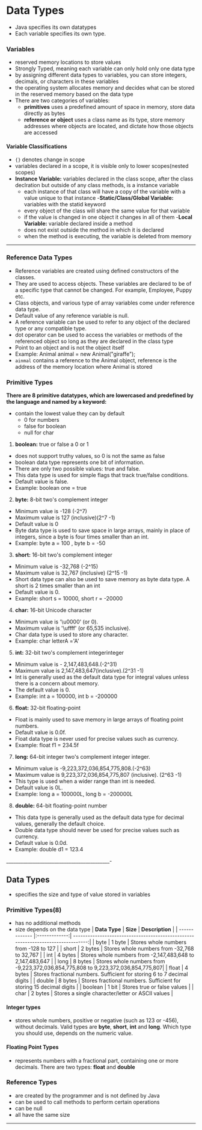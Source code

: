 # Data Types
- Java specifies its own datatypes
- Each variable specifies its own type.

### Variables
- reserved memory locations to store values
- Strongly Typed, meaning each variable can only hold only one data type
- by assigning different data types to variables, you can store integers, decimals, or characters in these variables
- the operating system allocates memory and decides what can be stored in the reserved memory based on the data type
- There are two categories of variables:
  - **primitives** uses a predefined amount of space in memory, store data directly as bytes
  - **reference or object** uses a class name as its type, store memory addresses where objects are located, and dictate how those objects are accessed
#### Variable Classifications
- `{}` denotes change in scope
- variables declared in a scope, it is visible only to lower scopes(nested scopes)
- **Instance Variable:** variables declared in the class scope, after the class declration but outside of any class methods, is a instance variable
  - each instance of that class will have a copy of the variable with a value unique to that instance
-**Static/Class/Global Variable:** variables with the statid keyword
  - every object of the class will share the same value for that variable
  - if the value is changed in one object it changes in all of them
-**Local Variable:** variable declared inside a method
  - does not exist outside the method in which it is declared
  - when the method is executing, the variable is deleted from memory
____________________________________

### Reference Data Types
- Reference variables are created using defined constructors of the classes. 
- They are used to access objects. These variables are declared to be of a specific type that cannot be changed. For example, Employee, Puppy etc.
- Class objects, and various type of array variables come under reference data type.
- Default value of any reference variable is null.
- A reference variable can be used to refer to any object of the declared type or any compatible type.
- dot operator can be used to access the variables or methods of the referenced object so long as they are declared in the class type
- Point to an object and is not the object itself
- Example: Animal animal = new Animal("giraffe");
- `ainmal` contains a reference to the Animal object, reference is the address of the memory location where Animal is stored

### Primitive Types
**There are 8 primitive datatypes, which are lowercased and predefined by the language and named by a keyword:**
- contain the lowest value they can by default
  - 0 for numbers
  - false for boolean
  - null for char
1. **boolean:** true or false a 0 or 1
  - does not support truthy values, so 0 is not the same as false
  - boolean data type represents one bit of information.
  - There are only two possible values: true and false.
  - This data type is used for simple flags that track true/false conditions.
  - Default value is false.
  - Example: boolean one = true

2. **byte:** 8-bit two's complement integer
  - Minimum value is -128 (-2^7)
  - Maximum value is 127 (inclusive)(2^7 -1)
  - Default value is 0
  - Byte data type is used to save space in large arrays, mainly in place of integers, since a byte is four times smaller than an int.
  - Example: byte a = 100 , byte b = -50
  
3. **short:** 16-bit two's complement integer
  - Minimum value is -32,768 (-2^15)
  - Maximum value is 32,767 (inclusive) (2^15 -1)
  - Short data type can also be used to save memory as byte data type. A short is 2 times smaller than an int
  - Default value is 0.
  - Example: short s = 10000, short r = -20000
  
4. **char:** 16-bit Unicode character
  - Minimum value is '\u0000' (or 0).
  - Maximum value is '\uffff' (or 65,535 inclusive).
  - Char data type is used to store any character.
  - Example: char letterA ='A'
  
5. **int:** 32-bit two's complement integerinteger
  - Minimum value is - 2,147,483,648.(-2^31)
  - Maximum value is 2,147,483,647(inclusive).(2^31 -1)
  - Int is generally used as the default data type for integral values unless there is a concern about memory.
  - The default value is 0.
  - Example: int a = 100000, int b = -200000
  
6. **float:** 32-bit floating-point 
  - Float is mainly used to save memory in large arrays of floating point numbers.
  - Default value is 0.0f.
  - Float data type is never used for precise values such as currency.
  - Example: float f1 = 234.5f
  
7. **long:** 64-bit integer two's complement integer integer.
  - Minimum value is -9,223,372,036,854,775,808.(-2^63)
  - Maximum value is 9,223,372,036,854,775,807 (inclusive). (2^63 -1)
  - This type is used when a wider range than int is needed.
  - Default value is 0L.
  - Example: long a = 100000L, long b = -200000L
  
8. **double:** 64-bit floating-point number
  - This data type is generally used as the default data type for decimal values, generally the default choice.
  - Double data type should never be used for precise values such as currency.
  - Default value is 0.0d.
  - Example: double d1 = 123.4

___________________________________________-

## Data Types
- specifies the size and type of value stored in variables
### Primitive Types(8)
- has no additional methods
- size depends on the data type
| **Data Type** |	**Size**    |	**Description** |
| ------------- |:-------------:| --------------------------------------------------------------------------------:|
| byte          |    1 byte     | Stores whole numbers from -128 to 127                                            |
| short         |    2 bytes    | Stores whole numbers from -32,768 to 32,767                                      |
| int           |    4 bytes    | Stores whole numbers from -2,147,483,648 to 2,147,483,647                        |
| long          |    8 bytes    | Stores whole numbers from -9,223,372,036,854,775,808 to 9,223,372,036,854,775,807|
| float         |    4 bytes    | Stores fractional numbers. Sufficient for storing 6 to 7 decimal digits          |
| double        |    8 bytes    | Stores fractional numbers. Sufficient for storing 15 decimal digits              |
| boolean       |    1 bit      | Stores true or false values                                                      |
| char          |    2 bytes    | Stores a single character/letter or ASCII values                                 |

#### Integer types
- stores whole numbers, positive or negative (such as 123 or -456), without decimals. Valid types are **byte**, **short**, **int** and **long**. Which type you should use, depends on the numeric value.

#### Floating Point Types
- represents numbers with a fractional part, containing one or more decimals. There are two types: **float** and **double**

### Reference Types
- are created by the programmer and is not defined by Java
- can be used to call methods to perform certain operations
- can be null
- all have the same size
________________________________
